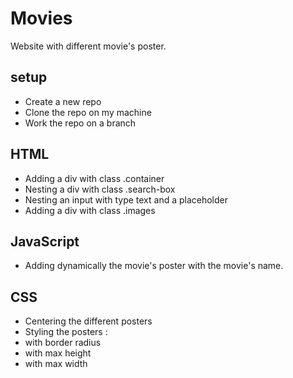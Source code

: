 # Movies

Website with different movie's poster.

## setup

- Create a new repo
- Clone the repo on my machine
- Work the repo on a branch

## HTML

- Adding a div with class .container
- Nesting a div with class .search-box
- Nesting an input with type text and a placeholder
- Adding a div with class .images

## JavaScript

- Adding dynamically the movie's poster with the movie's name.

## CSS

- Centering the different posters
- Styling the posters :
- with border radius
- with max height
- with max width
